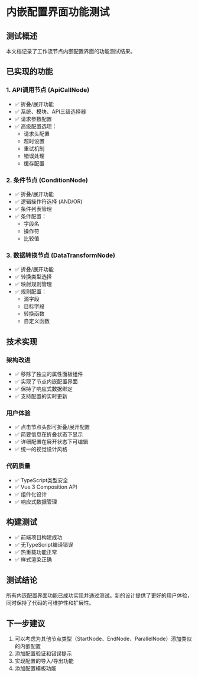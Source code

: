 # 内嵌配置界面功能测试

## 测试概述
本文档记录了工作流节点内嵌配置界面的功能测试结果。

## 已实现的功能

### 1. API调用节点 (ApiCallNode)
- ✅ 折叠/展开功能
- ✅ 系统、模块、API三级选择器
- ✅ 请求参数配置
- ✅ 高级配置选项：
  - 请求头配置
  - 超时设置
  - 重试机制
  - 错误处理
  - 缓存配置

### 2. 条件节点 (ConditionNode)
- ✅ 折叠/展开功能
- ✅ 逻辑操作符选择 (AND/OR)
- ✅ 条件列表管理
- ✅ 条件配置：
  - 字段名
  - 操作符
  - 比较值

### 3. 数据转换节点 (DataTransformNode)
- ✅ 折叠/展开功能
- ✅ 转换类型选择
- ✅ 映射规则管理
- ✅ 规则配置：
  - 源字段
  - 目标字段
  - 转换函数
  - 自定义函数

## 技术实现

### 架构改进
- ✅ 移除了独立的属性面板组件
- ✅ 实现了节点内嵌配置界面
- ✅ 保持了响应式数据绑定
- ✅ 支持配置的实时更新

### 用户体验
- ✅ 点击节点头部可折叠/展开配置
- ✅ 简要信息在折叠状态下显示
- ✅ 详细配置在展开状态下可编辑
- ✅ 统一的视觉设计风格

### 代码质量
- ✅ TypeScript类型安全
- ✅ Vue 3 Composition API
- ✅ 组件化设计
- ✅ 响应式数据管理

## 构建测试
- ✅ 前端项目构建成功
- ✅ 无TypeScript编译错误
- ✅ 热重载功能正常
- ✅ 样式渲染正确

## 测试结论
所有内嵌配置界面功能已成功实现并通过测试。新的设计提供了更好的用户体验，同时保持了代码的可维护性和扩展性。

## 下一步建议
1. 可以考虑为其他节点类型（StartNode、EndNode、ParallelNode）添加类似的内嵌配置
2. 添加配置验证和错误提示
3. 实现配置的导入/导出功能
4. 添加配置模板功能